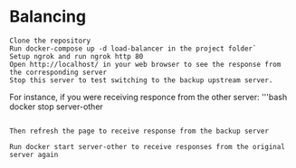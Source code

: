 # Balancing

    Clone the repository
    Run docker-compose up -d load-balancer in the project folder`
    Setup ngrok and run ngrok http 80
    Open http://localhost/ in your web browser to see the response from the corresponding server
    Stop this server to test switching to the backup upstream server.

For instance, if you were receiving responce from the other server:
'''bash
docker stop server-other
```

Then refresh the page to receive response from the backup server

Run docker start server-other to receive responses from the original server again
